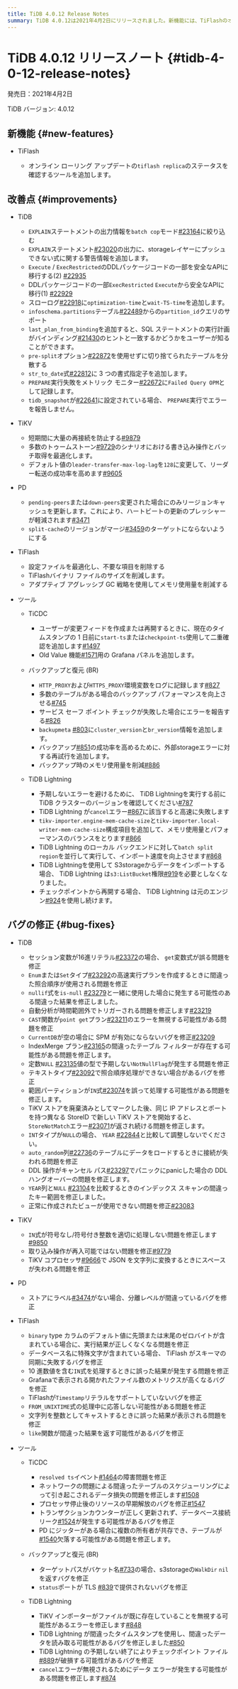 ```yaml
---
title: TiDB 4.0.12 Release Notes
summary: TiDB 4.0.12は2021年4月2日にリリースされました。新機能には、TiFlashのオンラインローリングアップデートのステータスを確認するツールが追加されています。改善点には、`EXPLAIN`ステートメントの出力情報を絞り込むなどの変更が含まれています。バグの修正も多数行われています。TiKV、PD、TiFlash、ツールなどの各部分で修正が行われています。
---
```


# TiDB 4.0.12 リリースノート {#tidb-4-0-12-release-notes}

発売日：2021年4月2日

TiDB バージョン: 4.0.12

## 新機能 {#new-features}

-   TiFlash

    -   オンライン ローリング アップデートの`tiflash replica`のステータスを確認するツールを追加します。

## 改善点 {#improvements}

-   TiDB

    -   `EXPLAIN`ステートメントの出力情報を`batch cop`モード[#23164](https://github.com/pingcap/tidb/pull/23164)に絞り込む
    -   `EXPLAIN`ステートメント[#23020](https://github.com/pingcap/tidb/pull/23020)の出力に、storageレイヤーにプッシュできない式に関する警告情報を追加します。
    -   `Execute` / `ExecRestricted`のDDLパッケージコードの一部を安全なAPIに移行する(2) [#22935](https://github.com/pingcap/tidb/pull/22935)
    -   DDLパッケージコードの一部`ExecRestricted` `Execute`から安全なAPIに移行(1) [#22929](https://github.com/pingcap/tidb/pull/22929)
    -   スローログ[#22918](https://github.com/pingcap/tidb/pull/22918)に`optimization-time`と`wait-TS-time`を追加します。
    -   `infoschema.partitions`テーブル[#22489](https://github.com/pingcap/tidb/pull/22489)からの`partition_id`クエリのサポート
    -   `last_plan_from_binding`を追加すると、SQL ステートメントの実行計画がバインディング[#21430](https://github.com/pingcap/tidb/pull/21430)のヒントと一致するかどうかをユーザーが知ることができます。
    -   `pre-split`オプション[#22872](https://github.com/pingcap/tidb/pull/22872)を使用せずに切り捨てられたテーブルを分散する
    -   `str_to_date`式[#22812](https://github.com/pingcap/tidb/pull/22812)に 3 つの書式指定子を追加します。
    -   `PREPARE`実行失敗をメトリック モニター[#22672](https://github.com/pingcap/tidb/pull/22672)に`Failed Query OPM`として記録します。
    -   `tidb_snapshot`が[#22641](https://github.com/pingcap/tidb/pull/22641)に設定されている場合、 `PREPARE`実行でエラーを報告しません。

-   TiKV

    -   短期間に大量の再接続を防止する[#9879](https://github.com/tikv/tikv/pull/9879)
    -   多数のトゥームストーン[#9729](https://github.com/tikv/tikv/pull/9729)のシナリオにおける書き込み操作とバッチ取得を最適化します。
    -   デフォルト値の`leader-transfer-max-log-lag`を`128`に変更して、リーダー転送の成功率を高めます[#9605](https://github.com/tikv/tikv/pull/9605)

-   PD

    -   `pending-peers`または`down-peers`変更された場合にのみリージョンキャッシュを更新します。これにより、ハートビートの更新のプレッシャーが軽減されます[#3471](https://github.com/pingcap/pd/pull/3471)
    -   `split-cache`のリージョンがマージ[#3459](https://github.com/pingcap/pd/pull/3459)のターゲットにならないようにする

-   TiFlash

    -   設定ファイルを最適化し、不要な項目を削除する
    -   TiFlashバイナリ ファイルのサイズを削減します。
    -   アダプティブ アグレッシブ GC 戦略を使用してメモリ使用量を削減する

-   ツール

    -   TiCDC

        -   ユーザーが変更フィードを作成または再開するときに、現在のタイムスタンプの 1 日前に`start-ts`または`checkpoint-ts`使用して二重確認を追加します[#1497](https://github.com/pingcap/tiflow/pull/1497)
        -   Old Value 機能[#1571](https://github.com/pingcap/tiflow/pull/1571)用の Grafana パネルを追加します。

    -   バックアップと復元 (BR)

        -   `HTTP_PROXY`および`HTTPS_PROXY`環境変数をログに記録します[#827](https://github.com/pingcap/br/pull/827)
        -   多数のテーブルがある場合のバックアップ パフォーマンスを向上させる[#745](https://github.com/pingcap/br/pull/745)
        -   サービス セーフ ポイント チェックが失敗した場合にエラーを報告する[#826](https://github.com/pingcap/br/pull/826)
        -   `backupmeta` [#803](https://github.com/pingcap/br/pull/803)に`cluster_version`と`br_version`情報を追加します。
        -   バックアップ[#851](https://github.com/pingcap/br/pull/851)の成功率を高めるために、外部storageエラーに対する再試行を追加します。
        -   バックアップ時のメモリ使用量を削減[#886](https://github.com/pingcap/br/pull/886)

    -   TiDB Lightning

        -   予期しないエラーを避けるために、 TiDB Lightningを実行する前に TiDB クラスターのバージョンを確認してください[#787](https://github.com/pingcap/br/pull/787)
        -   TiDB Lightning が`cancel`エラー[#867](https://github.com/pingcap/br/pull/867)に該当すると高速に失敗します
        -   `tikv-importer.engine-mem-cache-size`と`tikv-importer.local-writer-mem-cache-size`構成項目を追加して、メモリ使用量とパフォーマンスのバランスをとります[#866](https://github.com/pingcap/br/pull/866)
        -   TiDB Lightning のローカル バックエンドに対して`batch split region`を並行して実行して、インポート速度を向上させます[#868](https://github.com/pingcap/br/pull/868)
        -   TiDB Lightningを使用して S3storageからデータをインポートする場合、 TiDB Lightning は`s3:ListBucket`権限[#919](https://github.com/pingcap/br/pull/919)を必要としなくなりました。
        -   チェックポイントから再開する場合、 TiDB Lightning は元のエンジン[#924](https://github.com/pingcap/br/pull/924)を使用し続けます。

## バグの修正 {#bug-fixes}

-   TiDB

    -   セッション変数が16進リテラル[#23372](https://github.com/pingcap/tidb/pull/23372)の場合、 `get`変数式が誤る問題を修正
    -   `Enum`または`Set`タイプ[#23292](https://github.com/pingcap/tidb/pull/23292)の高速実行プランを作成するときに間違った照合順序が使用される問題を修正
    -   `nullif`式を`is-null` [#23279](https://github.com/pingcap/tidb/pull/23279)と一緒に使用した場合に発生する可能性のある間違った結果を修正しました。
    -   自動分析が時間範囲外でトリガーされる問題を修正します[#23219](https://github.com/pingcap/tidb/pull/23219)
    -   `CAST`関数が`point get`プラン[#23211](https://github.com/pingcap/tidb/pull/23211)のエラーを無視する可能性がある問題を修正
    -   `CurrentDB`が空の場合に SPM が有効にならないバグを修正[#23209](https://github.com/pingcap/tidb/pull/23209)
    -   IndexMerge プラン[#23165](https://github.com/pingcap/tidb/pull/23165)の間違ったテーブル フィルターが存在する可能性がある問題を修正します。
    -   定数`NULL` [#23135](https://github.com/pingcap/tidb/pull/23135)値の型で予期しない`NotNullFlag`が発生する問題を修正
    -   テキストタイプ[#23092](https://github.com/pingcap/tidb/pull/23092)で照合順序処理ができない場合があるバグを修正
    -   範囲パーティションが`IN`式[#23074](https://github.com/pingcap/tidb/pull/23074)を誤って処理する可能性がある問題を修正します。
    -   TiKV ストアを廃棄済みとしてマークした後、同じ IP アドレスとポートを持つ異なる StoreID で新しい TiKV ストアを開始すると、 `StoreNotMatch`エラー[#23071](https://github.com/pingcap/tidb/pull/23071)が返され続ける問題を修正します。
    -   `INT`タイプが`NULL`の場合、 `YEAR` [#22844](https://github.com/pingcap/tidb/pull/22844)と比較して調整しないでください。
    -   `auto_random`列[#22736](https://github.com/pingcap/tidb/pull/22736)のテーブルにデータをロードするときに接続が失われる問題を修正
    -   DDL 操作がキャンセル パス[#23297](https://github.com/pingcap/tidb/pull/23297)でパニックにpanicした場合の DDL ハングオーバーの問題を修正します。
    -   `YEAR`列と`NULL` [#23104](https://github.com/pingcap/tidb/pull/23104)を比較するときのインデックス スキャンの間違ったキー範囲を修正しました。
    -   正常に作成されたビューが使用できない問題を修正[#23083](https://github.com/pingcap/tidb/pull/23083)

-   TiKV

    -   `IN`式が符号なし/符号付き整数を適切に処理しない問題を修正します[#9850](https://github.com/tikv/tikv/pull/9850)
    -   取り込み操作が再入可能ではない問題を修正[#9779](https://github.com/tikv/tikv/pull/9779)
    -   TiKV コプロセッサ[#9666](https://github.com/tikv/tikv/pull/9666)で JSON を文字列に変換するときにスペースが失われる問題を修正

-   PD

    -   ストアにラベル[#3474](https://github.com/pingcap/pd/pull/3474)がない場合、分離レベルが間違っているバグを修正

-   TiFlash

    -   `binary` type カラムのデフォルト値に先頭または末尾のゼロバイトが含まれている場合に、実行結果が正しくなくなる問題を修正
    -   データベース名に特殊文字が含まれている場合、 TiFlash がスキーマの同期に失敗するバグを修正
    -   10 進数値を含む`IN`式を処理するときに誤った結果が発生する問題を修正
    -   Grafanaで表示される開かれたファイル数のメトリクスが高くなるバグを修正
    -   TiFlashが`Timestamp`リテラルをサポートしていないバグを修正
    -   `FROM_UNIXTIME`式の処理中に応答しない可能性がある問題を修正
    -   文字列を整数としてキャストするときに誤った結果が表示される問題を修正
    -   `like`関数が間違った結果を返す可能性があるバグを修正

-   ツール

    -   TiCDC

        -   `resolved ts`イベント[#1464](https://github.com/pingcap/tiflow/pull/1464)の障害問題を修正
        -   ネットワークの問題による間違ったテーブルのスケジューリングによって引き起こされるデータ損失の問題を修正します[#1508](https://github.com/pingcap/tiflow/pull/1508)
        -   プロセッサ停止後のリソースの早期解放のバグを修正[#1547](https://github.com/pingcap/tiflow/pull/1547)
        -   トランザクションカウンターが正しく更新されず、データベース接続リーク[#1524](https://github.com/pingcap/tiflow/pull/1524)が発生する可能性があるバグを修正
        -   PD にジッターがある場合に複数の所有者が共存でき、テーブルが[#1540](https://github.com/pingcap/tiflow/pull/1540)欠落する可能性がある問題を修正します。

    -   バックアップと復元 (BR)

        -   ターゲットパスがバケット名[#733](https://github.com/pingcap/br/pull/733)の場合、s3storageの`WalkDir` `nil`を返すバグを修正
        -   `status`ポートが TLS [#839](https://github.com/pingcap/br/pull/839)で提供されないバグを修正

    -   TiDB Lightning

        -   TiKV インポーターがファイルが既に存在していることを無視する可能性があるエラーを修正します[#848](https://github.com/pingcap/br/pull/848)
        -   TiDB Lightning が間違ったタイムスタンプを使用し、間違ったデータを読み取る可能性があるバグを修正しました[#850](https://github.com/pingcap/br/pull/850)
        -   TiDB Lightning の予期しない終了によりチェックポイント ファイル[#889](https://github.com/pingcap/br/pull/889)が破損する可能性があるバグを修正
        -   `cancel`エラーが無視されるためにデータ エラーが発生する可能性がある問題を修正します[#874](https://github.com/pingcap/br/pull/874)
